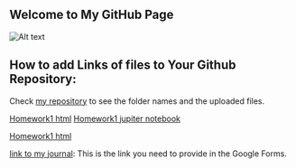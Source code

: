 ## Welcome to My GitHub Page 
![Alt text](https://scontent.fesb7-1.fna.fbcdn.net/v/t1.18169-9/180214_10150917846104261_546544325_n.jpg?_nc_cat=106&ccb=1-7&_nc_sid=4dc865&_nc_ohc=EBftt8tGSL8AX9FpGB-&_nc_ht=scontent.fesb7-1.fna&oh=00_AfBcM1HyPW75bdw8VQ1Vrbe-1l5raDd6SFDxL8C98ONkuw&oe=656B5C79)
## How to add Links of files to Your Github Repository:

Check [my repository](https://github.com/BU-IE-582/fall-23-egeerdil) to see the folder names and the uploaded files. 

 [Homework1 html](https://github.com/BU-IE-582/fall-23-egeerdil/blob/main/files/Homework_1.html)
 [Homework1 jupiter notebook](https://github.com/BU-IE-582/fall-23-egeerdil/blob/main/files/Homework_1.ipynb)

 [Homework1 html](files/Homework_1.html)

[link to my journal](https://bu-ie-582.github.io/fall-23-egeerdil/): This is the link you need to provide in the Google Forms.
